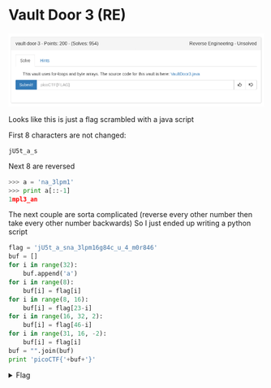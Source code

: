 # Vault Door 3 (RE)

![title](images/title.png)

Looks like this is just a flag scrambled with a java script

First 8 characters are not changed:

```
jU5t_a_s
```

Next 8 are reversed

```python
>>> a = 'na_3lpm1'
>>> print a[::-1]
1mpl3_an
```
The next couple are sorta complicated (reverse every other number then take every other number backwards) So I just ended up writing a python script

```python
flag = 'jU5t_a_sna_3lpm16g84c_u_4_m0r846'
buf = []
for i in range(32):
	buf.append('a')
for i in range(8):
	buf[i] = flag[i]
for i in range(8, 16):
	buf[i] = flag[23-i]
for i in range(16, 32, 2):
	buf[i] = flag[46-i]
for i in range(31, 16, -2):
	buf[i] = flag[i]
buf = "".join(buf)
print 'picoCTF{'+buf+'}'
```

<details>
	<summary>Flag</summary>

picoCTF{jU5t_a_s1mpl3_an4gr4m_4_u_c08866}
</details>